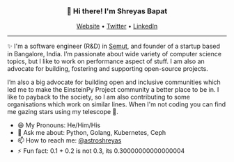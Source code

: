 <h3 align="center">👋 Hi there! I'm Shreyas Bapat</h3>
<p align="center">
  <a href="https://shreyasb.com">Website</a> •
  <a href="https://twitter.com/astroshreyas">Twitter</a> •
  <a href="https://linkedin.com/in/shreyasbapat">LinkedIn</a>
</p>

---
✨ I'm a software engineer (R&D) in [Semut](https://semut.io), and founder of a startup based in Bangalore, India. I’m passionate about wide variety of computer science topics, but I like to work on performance aspect of stuff. I am also an advocate for building, fostering and supporting open-source projects. 

I’m also a big advocate for building open and inclusive communities which led me to make the EinsteinPy Project community a better place to be in. I like to payback to the society, so I am also contributing to some organisations which work on similar lines. When I'm not coding you can find me gazing stars using my telescope 🔭.

- 😄 My Pronouns: He/Him/His   
- 💬 Ask me about: Python, Golang, Kubernetes, Ceph
- 📫 How to reach me: [@astroshreyas](https://twitter.com/astroshreyas)
- ⚡ Fun fact: 0.1 + 0.2 is not 0.3, its 0.30000000000000004


<!--
**shreyasbapat/shreyasbapat** is a ✨ _special_ ✨ repository because its `README.md` (this file) appears on your GitHub profile.

Here are some ideas to get you started:

- 🔭 I’m currently working on ...
- 🌱 I’m currently learning ...
- 👯 I’m looking to collaborate on ...
- 🤔 I’m looking for help with ...
- 💬 Ask me about ...
- 📫 How to reach me: ...
- 😄 Pronouns: ...
- ⚡ Fun fact: ...
-->
